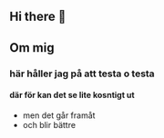 ## Hi there 👋

<!--
**FarahUmran/FarahUmran** is a ✨ _special_ ✨ repository because its `README.md` (this file) appears on your GitHub profile.

Here are some ideas to get you started:

- 🔭 I’m currently working on ...
- 🌱 I’m currently learning ...
- 👯 I’m looking to collaborate on ...
- 🤔 I’m looking for help with ...
- 💬 Ask me about ...
- 📫 How to reach me: ...
- 😄 Pronouns: ...
- ⚡ Fun fact: ...
-->

## Om mig
### här håller jag på att testa o testa
#### där för kan det se lite kosntigt ut

+ men det går framåt
+ och blir bättre

